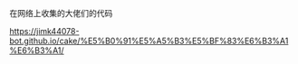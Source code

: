 在网络上收集的大佬们的代码



https://jimk44078-bot.github.io/cake/%E5%B0%91%E5%A5%B3%E5%BF%83%E6%B3%A1%E6%B3%A1/
